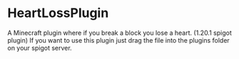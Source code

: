 # HeartLossPlugin
A Minecraft plugin where if you break a block you lose a heart. (1.20.1 spigot plugin)
If you want to use this plugin just drag the file into the plugins folder on your spigot server.
